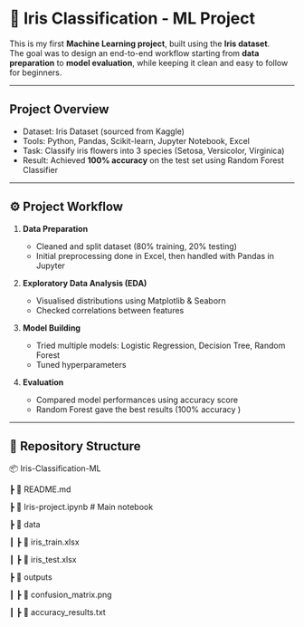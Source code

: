 # 🌸 Iris Classification - ML Project  

This is my first **Machine Learning project**, built using the **Iris dataset**.  
The goal was to design an end-to-end workflow starting from **data preparation** to **model evaluation**, while keeping it clean and easy to follow for beginners.

---

##  Project Overview
-  Dataset: Iris Dataset (sourced from Kaggle)  
-  Tools: Python, Pandas, Scikit-learn, Jupyter Notebook, Excel  
-  Task: Classify iris flowers into 3 species (Setosa, Versicolor, Virginica)  
-  Result: Achieved **100% accuracy** on the test set using Random Forest Classifier  

---

## ⚙ Project Workflow
1. **Data Preparation**
   - Cleaned and split dataset (80% training, 20% testing)
   - Initial preprocessing done in Excel, then handled with Pandas in Jupyter  

2. **Exploratory Data Analysis (EDA)**
   - Visualised distributions using Matplotlib & Seaborn  
   - Checked correlations between features  

3. **Model Building**
   - Tried multiple models: Logistic Regression, Decision Tree, Random Forest  
   - Tuned hyperparameters  

4. **Evaluation**
   - Compared model performances using accuracy score  
   - Random Forest gave the best results (100% accuracy )  

---

## 📂 Repository Structure
📦 Iris-Classification-ML

┣ 📜 README.md


┣ 📜 Iris-project.ipynb # Main notebook

┣ 📂 data

┃ ┣ 📜 iris_train.xlsx

┃ ┣ 📜 iris_test.xlsx

┣ 📂 outputs

┃ ┣ 📜 confusion_matrix.png

┃ ┣ 📜 accuracy_results.txt
